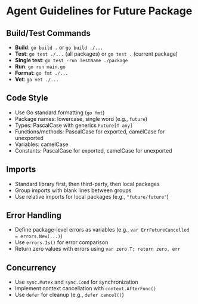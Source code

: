 # Agent Guidelines for Future Package

## Build/Test Commands
- **Build**: `go build .` or `go build ./...`
- **Test**: `go test ./...` (all packages) or `go test .` (current package)
- **Single test**: `go test -run TestName ./package`
- **Run**: `go run main.go`
- **Format**: `go fmt ./...`
- **Vet**: `go vet ./...`

## Code Style
- Use Go standard formatting (`go fmt`)
- Package names: lowercase, single word (e.g., `future`)
- Types: PascalCase with generics `Future[T any]`
- Functions/methods: PascalCase for exported, camelCase for unexported
- Variables: camelCase
- Constants: PascalCase for exported, camelCase for unexported

## Imports
- Standard library first, then third-party, then local packages
- Group imports with blank lines between groups
- Use relative imports for local packages (e.g., `"future/future"`)

## Error Handling
- Define package-level errors as variables (e.g., `var ErrFutureCancelled = errors.New(...)`)
- Use `errors.Is()` for error comparison
- Return zero values with errors using `var zero T; return zero, err`

## Concurrency
- Use `sync.Mutex` and `sync.Cond` for synchronization
- Implement context cancellation with `context.AfterFunc()`
- Use `defer` for cleanup (e.g., `defer cancel()`)